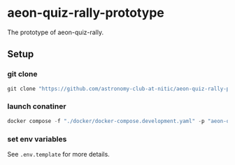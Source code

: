 <!-- markdownlint-disable MD033 MD041 -->

# aeon-quiz-rally-prototype

The prototype of aeon-quiz-rally.

## Setup

### git clone

```powershell
git clone "https://github.com/astronomy-club-at-nitic/aeon-quiz-rally-prototype.git"
```

### launch conatiner

```powershell
docker compose -f "./docker/docker-compose.development.yaml" -p "aeon-quiz-rally-prototype" up -d
```

### set env variables

See `.env.template` for more details.
